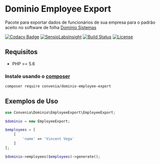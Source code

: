 # Dominio Employee Export

Pacote para exportar dados de funcionários de sua empresa para o padrão aceito no software de folha [Domínio Sistemas](http://www.dominiosistemas.com.br/)

[![Codacy Badge](https://api.codacy.com/project/badge/Grade/48adc7e8c5c04929ad0bd01d9ce465e2)](https://www.codacy.com/app/Convenia/dominio-employee-export?utm_source=github.com&amp;utm_medium=referral&amp;utm_content=convenia/dominio-employee-export&amp;utm_campaign=Badge_Grade)
[![SensioLabsInsight](https://insight.sensiolabs.com/projects/96b25a25-8634-4a6b-80f4-89867a6220cd/mini.png)](https://insight.sensiolabs.com/projects/96b25a25-8634-4a6b-80f4-89867a6220cd)
[![Build Status](https://travis-ci.org/convenia/dominio-employee-export.svg?branch=master)](https://travis-ci.org/convenia/dominio-employee-export)
[![License](https://poser.pugx.org/convenia/afd-reader/license)](https://packagist.org/packages/convenia/afd-reader)

## Requisitos

- PHP >= 5.6

### Instale usando o [composer](http://getcomposer.org/)

```bash
composer require convenia/dominio-employee-export
```

## Exemplos de Uso

```php
use Convenia\Dominio\EmployeeExport\EmployeeExport;

$dominio = new EmployeeExport;

$employees = [
    [
        'name' => 'Vincent Vega'
    ]
];

$dominio->employees($employees)->generate();
```
